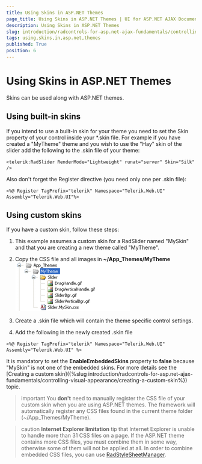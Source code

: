 ```yaml
---
title: Using Skins in ASP.NET Themes
page_title: Using Skins in ASP.NET Themes | UI for ASP.NET AJAX Documentation
description: Using Skins in ASP.NET Themes
slug: introduction/radcontrols-for-asp.net-ajax-fundamentals/controlling-visual-appearance/using-skins-in-asp.net-themes
tags: using,skins,in,asp.net,themes
published: True
position: 6
---
```


# Using Skins in ASP.NET Themes



Skins can be used along with ASP.NET themes.

## Using built-in skins

If you intend to use a built-in skin for your theme you need to set the Skin property of your control inside your *.skin file. For example if you have created a "MyTheme" theme and you wish to use the "Hay" skin of the slider add the following to the .skin file of your theme:

````ASP.NET
<telerik:RadSlider RenderMode="Lightweight" runat="server" Skin="Silk" />
````

Also don't forget the Register directive (you need only one per .skin file):

````ASP.NET
<%@ Register TagPrefix="telerik" Namespace="Telerik.Web.UI" Assembly="Telerik.Web.UI"%> 
````



## Using custom skins

If you have a custom skin, follow these steps:

1. This example assumes a custom skin for a RadSlider named "MySkin" and that you are creating a new theme called "MyTheme".

1. Copy the CSS file and all images in **~/App_Themes/MyTheme**
![](images/introduction-skinmytheme.png)

1. Create a .skin file which will contain the theme specific control settings.

1. Add the following in the newly created .skin file
````ASP.NET
<%@ Register TagPrefix="telerik" Namespace="Telerik.Web.UI" Assembly="Telerik.Web.UI" %> 
````

It is mandatory to set the **EnableEmbeddedSkins** property to **false** because "MySkin" is not one of the embedded skins. For more details see the [Creating a custom skin]({%slug introduction/radcontrols-for-asp.net-ajax-fundamentals/controlling-visual-appearance/creating-a-custom-skin%}) topic.

>important You **don't** need to manually register the CSS file of your custom skin when you are using ASP.NET themes. The framework will automatically register any CSS files found in the current theme folder (~/App_Themes/MyTheme).

>caution  **Internet Explorer limitation** 
>tip that Internet Explorer is unable to handle more than 31 CSS files on a page. If the ASP.NET theme contains more CSS files, you must combine them in some way, otherwise some of them will not be applied at all. In order to combine embedded CSS files, you can use [RadStyleSheetManager](http://www.telerik.com/help/aspnet-ajax/radstylesheetmanager.html).
>

